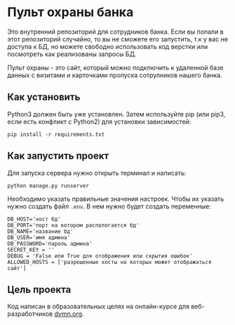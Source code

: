 # Пульт охраны банка

Это внутренний репозиторий для сотрудников банка. Если вы попали в этот репозиторий случайно, то вы не сможете его запустить, т.к у вас не доступа к БД, но можете свободно использовать код верстки или посмотреть как реализованы запросы БД.

Пульт охраны - это сайт, который можно подключить к удаленной базе данных с визитами и карточками пропуска сотрулников нашего банка.

## Как установить



Python3 должен быть уже установлен. Затем используйте pip (или pip3, если есть конфликт с Python2) для установки зависимостей:

```
pip install -r requirements.txt
```


## Как запустить проект

Для запуска сервера нужно открыть терминал и написать:

```
python manage.py runserver
```

Необходимо указать правильные значения настроек. Чтобы их указать нужно создать файл `.env`. В нем нужно будет создать переменные:

```
DB_HOST='хост бд'
DB_PORT='порт на котором распологается бд'
DB_NAME='название бд'
DB_USER='имя админа'
DB_PASSWORD='пароль админа'
SECRET_KEY = ''
DEBUG = 'False или True для отображения или скрытия ошибок'
ALLOWED_HOSTS = ['разрешенные хосты на которых может отображаться сайт']

```

## Цель проекта

Код написан в образовательных целях на онлайн-курсе для веб-разработчиков [dvmn.org](https://dvmn.org/).